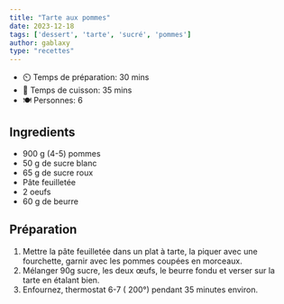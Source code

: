 ```yaml
---
title: "Tarte aux pommes"
date: 2023-12-18
tags: ['dessert', 'tarte', 'sucré', 'pommes']
author: gablaxy
type: "recettes"
---
```



- ⏲️ Temps de préparation: 30 mins
- 🍳 Temps de cuisson: 35 mins
- 🍽️ Personnes: 6

## Ingredients

- 900 g (4-5) pommes
- 50 g de sucre blanc
- 65 g de sucre roux
- Pâte feuilletée
- 2 oeufs
- 60 g de beurre


## Préparation

1. Mettre la pâte feuilletée dans un plat à tarte, la piquer avec une fourchette, garnir avec les pommes coupées en morceaux.
2. Mélanger 90g sucre, les deux œufs, le beurre fondu et verser sur la tarte en étalant bien.
3. Enfournez, thermostat 6-7 ( 200°) pendant 35 minutes environ.